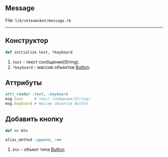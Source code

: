 Message
---

File: `lib/vkteamsbot/message.rb`

---

## Конструктор
```ruby
def initialize text, *keyboard
```
1. `text` - текст сообщения(String).
2. `*keyboard` - массив объектов [Button](./button.md).

## Аттрибуты 
```ruby
attr_reader :text, :keyboard
msg.text     # текст сообщения(String)
msg.keyboard # массив объектов Button
```

## Добавить кнопку
```ruby
def << btn
```
```ruby
alias_method :append, :<<
```
1. `btn` - объект типа [Button](./button.md)